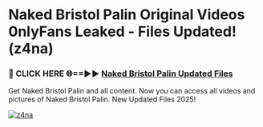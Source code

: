 # Naked Bristol Palin Original Videos 0nlyFans Leaked - Files Updated! (z4na)

<h3>🔴 CLICK HERE 🌐==►► <a href="https://tinyurl.com/up5wt9bj" rel="nofollow">Naked Bristol Palin Updated Files</a></h3>

Get Naked Bristol Palin and all content. Now you can access all videos and pictures of Naked Bristol Palin. New Updated Files 2025!

[![z4na](https://i.imgur.com/ABiUzMV.gif)](https://tinyurl.com/up5wt9bj)
